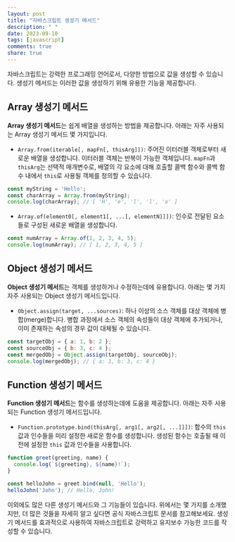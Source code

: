 ```yaml
---
layout: post
title: "자바스크립트 생성기 메서드"
description: " "
date: 2023-09-10
tags: [javascript]
comments: true
share: true
---
```


자바스크립트는 강력한 프로그래밍 언어로서, 다양한 방법으로 값을 생성할 수 있습니다. 생성기 메서드는 이러한 값을 생성하기 위해 유용한 기능을 제공합니다. 

## Array 생성기 메서드 

**Array 생성기 메서드**는 쉽게 배열을 생성하는 방법을 제공합니다. 아래는 자주 사용되는 Array 생성기 메서드 몇 가지입니다.

- `Array.from(iterable[, mapFn[, thisArg]])`: 주어진 이터러블 객체로부터 새로운 배열을 생성합니다. 이터러블 객체는 반복이 가능한 객체입니다. `mapFn`과 `thisArg`는 선택적 매개변수로, 배열의 각 요소에 대해 호출할 콜백 함수와 콜백 함수 내에서 `this`로 사용될 객체를 정의할 수 있습니다.

```javascript
const myString = 'Hello';
const charArray = Array.from(myString);
console.log(charArray); // [ 'H', 'e', 'l', 'l', 'o' ]
```

- `Array.of(element0[, element1[, ...[, elementN]]])`: 인수로 전달된 요소들로 구성된 새로운 배열을 생성합니다.

```javascript
const numArray = Array.of(1, 2, 3, 4, 5);
console.log(numArray); // [ 1, 2, 3, 4, 5 ]
```

## Object 생성기 메서드

**Object 생성기 메서드**는 객체를 생성하거나 수정하는데에 유용합니다. 아래는 몇 가지 자주 사용되는 Object 생성기 메서드입니다.

- `Object.assign(target, ...sources)`: 하나 이상의 소스 객체를 대상 객체에 병합(merge)합니다. 병합 과정에서 소스 객체의 속성들이 대상 객체에 추가되거나, 이미 존재하는 속성의 경우 값이 대체될 수 있습니다.

```javascript
const targetObj = { a: 1, b: 2 };
const sourceObj = { b: 3, c: 4 };
const mergedObj = Object.assign(targetObj, sourceObj);
console.log(mergedObj); // { a: 1, b: 3, c: 4 }
```

## Function 생성기 메서드

**Function 생성기 메서드**는 함수를 생성하는데에 도움을 제공합니다. 아래는 자주 사용되는 Function 생성기 메서드입니다.

- `Function.prototype.bind(thisArg[, arg1[, arg2[, ...]]])`: 함수의 `this` 값과 인수들을 미리 설정한 새로운 함수를 생성합니다. 생성된 함수는 호출될 때 이전에 설정한 `this` 값과 인수들을 사용합니다.

```javascript
function greet(greeting, name) {
  console.log(`${greeting}, ${name}!`);
}

const helloJohn = greet.bind(null, 'Hello');
helloJohn('John'); // Hello, John!
```

이외에도 많은 다른 생성기 메서드와 그 기능들이 있습니다. 위에서는 몇 가지를 소개했지만, 더 많은 것들을 자세히 알고 싶다면 공식 자바스크립트 문서를 참고해보세요. 생성기 메서드를 효과적으로 사용하여 자바스크립트로 강력하고 유지보수 가능한 코드를 작성할 수 있습니다.